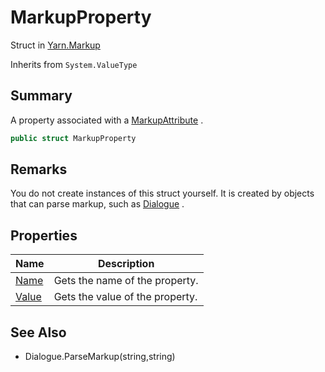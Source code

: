 # MarkupProperty

Struct in [Yarn.Markup](yarn.markup.md)

Inherits from `System.ValueType`

## Summary

A property associated with a [MarkupAttribute](yarn.markup.markupattribute.md) .

```csharp
public struct MarkupProperty
```

## Remarks

You do not create instances of this struct yourself. It is created by objects that can parse markup, such as [Dialogue](yarn.dialogue.md) .

## Properties

| Name                                         | Description                     |
| -------------------------------------------- | ------------------------------- |
| [Name](yarn.markup.markupproperty.name.md)   | Gets the name of the property.  |
| [Value](yarn.markup.markupproperty.value.md) | Gets the value of the property. |

## See Also

* Dialogue.ParseMarkup(string,string)
